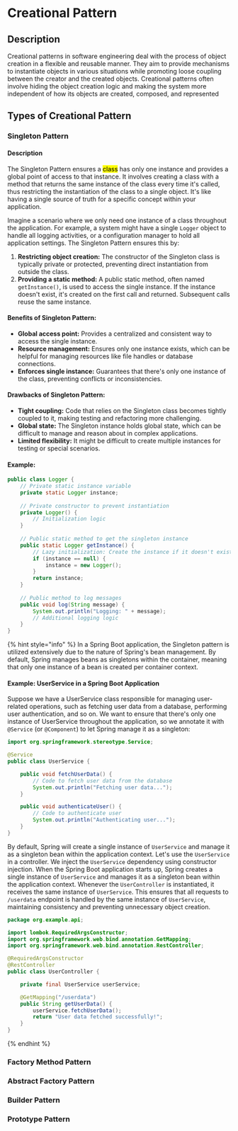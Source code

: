 # Creational Pattern

## Description

Creational patterns in software engineering deal with the process of object creation in a flexible and reusable manner. They aim to provide mechanisms to instantiate objects in various situations while promoting loose coupling between the creator and the created objects. Creational patterns often involve hiding the object creation logic and making the system more independent of how its objects are created, composed, and represented



## Types of Creational Pattern

### **Singleton Pattern**

#### Description

The Singleton Pattern ensures a <mark style="background-color:yellow;">class</mark> has only one instance and provides a global point of access to that instance. It involves creating a class with a method that returns the same instance of the class every time it's called, thus restricting the instantiation of the class to a single object. It's like having a single source of truth for a specific concept within your application.

Imagine a scenario where we only need one instance of a class throughout the application. For example, a system might have a single `Logger` object to handle all logging activities, or a configuration manager to hold all application settings. The Singleton Pattern ensures this by:

1. **Restricting object creation:** The constructor of the Singleton class is typically private or protected, preventing direct instantiation from outside the class.
2. **Providing a static method:** A public static method, often named `getInstance()`, is used to access the single instance. If the instance doesn't exist, it's created on the first call and returned. Subsequent calls reuse the same instance.

#### **Benefits of Singleton Pattern:**

* **Global access point:** Provides a centralized and consistent way to access the single instance.
* **Resource management:** Ensures only one instance exists, which can be helpful for managing resources like file handles or database connections.
* **Enforces single instance:** Guarantees that there's only one instance of the class, preventing conflicts or inconsistencies.

#### **Drawbacks of Singleton Pattern:**

* **Tight coupling:** Code that relies on the Singleton class becomes tightly coupled to it, making testing and refactoring more challenging.
* **Global state:** The Singleton instance holds global state, which can be difficult to manage and reason about in complex applications.
* **Limited flexibility:** It might be difficult to create multiple instances for testing or special scenarios.

#### Example:

```java
public class Logger {
    // Private static instance variable
    private static Logger instance;
    
    // Private constructor to prevent instantiation
    private Logger() {
        // Initialization logic
    }
    
    // Public static method to get the singleton instance
    public static Logger getInstance() {
        // Lazy initialization: Create the instance if it doesn't exist
        if (instance == null) {
            instance = new Logger();
        }
        return instance;
    }
    
    // Public method to log messages
    public void log(String message) {
        System.out.println("Logging: " + message);
        // Additional logging logic
    }
}
```



{% hint style="info" %}
In a Spring Boot application, the Singleton pattern is utilized extensively due to the nature of Spring's bean management. By default, Spring manages beans as singletons within the container, meaning that only one instance of a bean is created per container context.

#### Example: UserService in a Spring Boot Application

Suppose we have a UserService class responsible for managing user-related operations, such as fetching user data from a database, performing user authentication, and so on. We want to ensure that there's only one instance of UserService throughout the application, so we annotate it with `@Service` (or `@Component`) to let Spring manage it as a singleton:



```java
import org.springframework.stereotype.Service;

@Service
public class UserService {

    public void fetchUserData() {
        // Code to fetch user data from the database
        System.out.println("Fetching user data...");
    }

    public void authenticateUser() {
        // Code to authenticate user
        System.out.println("Authenticating user...");
    }
}
```



By default, Spring will create a single instance of `UserService` and manage it as a singleton bean within the application context. Let's use the `UserService` in a controller. We inject the `UserService` dependency using constructor injection. When the Spring Boot application starts up, Spring creates a single instance of `UserService` and manages it as a singleton bean within the application context. Whenever the `UserController` is instantiated, it receives the same instance of `UserService`. This ensures that all requests to `/userdata` endpoint is handled by the same instance of `UserService`, maintaining consistency and preventing unnecessary object creation.



```java
package org.example.api;

import lombok.RequiredArgsConstructor;
import org.springframework.web.bind.annotation.GetMapping;
import org.springframework.web.bind.annotation.RestController;

@RequiredArgsConstructor
@RestController
public class UserController {

    private final UserService userService;

    @GetMapping("/userdata")
    public String getUserData() {
        userService.fetchUserData();
        return "User data fetched successfully!";
    }
}
```
{% endhint %}



### **Factory Method Pattern**



### **Abstract Factory Pattern**



### **Builder Pattern**



### **Prototype Pattern**
